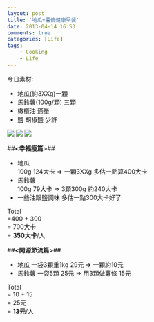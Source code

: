 ```yaml
---
layout: post
title: '地瓜+薯條健康早餐'
date: 2013-04-14 16:53
comments: true
categories: [Life]
tags:
	- Cooking
	- Life
---
```



今日素材:

- 地瓜(約3XXg)一顆
- 馬鈴薯(100g/顆) 三顆
- 橄欖油 適量
- 鹽 胡椒鹽 少許
<!--more-->

![](https://lh6.googleusercontent.com/-KTrgOqVm0Uc/UdAlqi-R4JI/AAAAAAAAAr8/JmlYzhMef78/w1296-h731-no/food_04141.jpg)
![](https://lh3.googleusercontent.com/-lA5nG3oEDr0/UdAlrPuE7DI/AAAAAAAAAsE/jQazEBQOCeM/w493-h874-no/food_04142.jpg)
![](https://lh5.googleusercontent.com/-HWaDNp0T0DA/UdAlr5OTZ9I/AAAAAAAAAsM/BRhGqX64hM0/w493-h874-no/food_04143.jpg)

##**<幸福瘦篇>**##
- 地瓜  
  100g 124大卡 => 一顆3XXg 多估一點算400大卡  
- 馬鈴薯  
  100g 79大卡 => 3顆300g 約240大卡  
- 一些油跟鹽調味  多估一點300大卡好了  

Total   
=400 + 300   
= 700大卡   
= **350大卡**/人

##**<開源節流篇>**##
- 地瓜 
   一袋3顆重1kg 29元 => 一顆約10元
- 馬鈴薯
   一袋5顆 25元 => 用3顆做薯條 15元

Total   
= 10 + 15  
= 25元   
= **13元**/人
